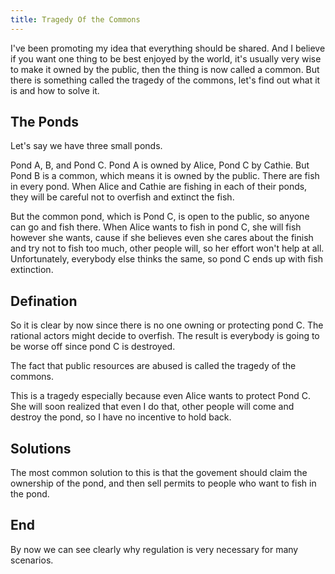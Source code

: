 ```yaml
---
title: Tragedy Of the Commons
---
```


I've been promoting my idea that everything should be shared. And I believe if you want one thing to be best enjoyed by the world, it's usually very wise to make it owned by the public, then the thing is now called a common. But there is something called the tragedy of the commons, let's find out what it is and how to solve it.

## The Ponds

Let's say we have three small ponds.

Pond A, B, and Pond C. Pond A is owned by Alice, Pond C by Cathie. But Pond B is a common, which means it is owned by the public. There are fish in every pond. When Alice and Cathie are fishing in each of their ponds, they will be careful not to overfish and extinct the fish. 

But the common pond, which is Pond C, is open to the public, so anyone can go and fish there. When Alice wants to fish in pond C, she will fish however she wants, cause if she believes even she cares about the finish and try not to fish too much, other people will, so her effort won't help at all. Unfortunately, everybody else thinks the same, so pond C ends up with fish extinction. 

## Defination

So it is clear by now since there is no one owning or protecting pond C. The rational actors might decide to overfish. The result is everybody is going to be worse off since pond C is destroyed.

The fact that public resources are abused is called the tragedy of the commons.

This is a tragedy especially because even Alice wants to protect Pond C. She will soon realized that even I do that, other people will come and destroy the pond, so I have no incentive to hold back.

## Solutions

The most common solution to this is that the govement should claim the ownership of the pond, and then sell permits to people who want to fish in the pond.

## End

By now we can see clearly why regulation is very necessary for many scenarios.
